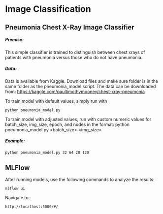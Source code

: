 # Image Classification
## Pneumonia Chest X-Ray Image Classifier

##### Premise:
This simple classifier is trained to distinguish between chest xrays of patients with pneumonia versus those who do not have pneumonia.


##### Data:
Data is available from Kaggle. Download files and make sure folder is in the same folder as the pneumonia_model script. The data can be downloaded from: https://kaggle.com/paultimothymooney/chest-xray-pneumonia


To train model with default values, simply run with 
```
python pneumonia_model.py
```

To train model with adjusted values, run with custom numeric values for batch_size, img_size, epoch, and nodes in the format: python pneumonia_model.py <batch_size> <img_size> <epoch> <nodes>

##### Example: 
```
python pneumonia_model.py 32 64 20 120
```

## MLFlow

After running models, use the following commands to analyze the results:
```
mlflow ui
```

Navigate to:
```
http://localhost:5000/#/
```

